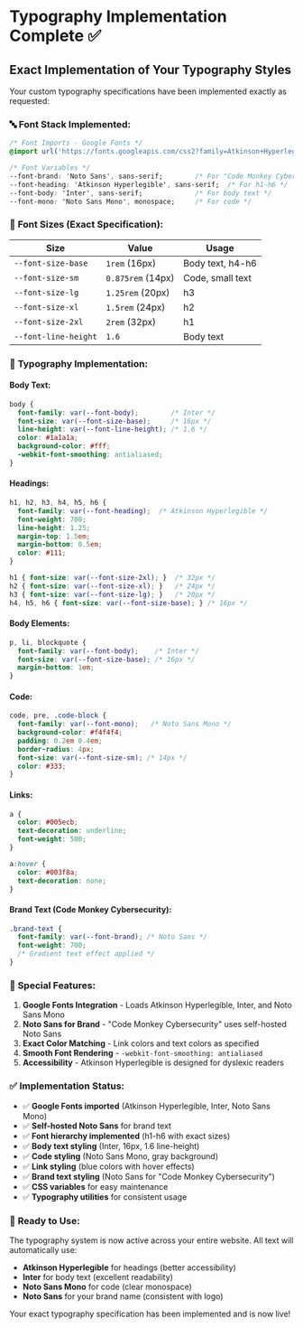 # Typography Implementation Complete ✅

## Exact Implementation of Your Typography Styles

Your custom typography specifications have been implemented exactly as requested:

### 🔤 **Font Stack Implemented:**

```css
/* Font Imports - Google Fonts */
@import url('https://fonts.googleapis.com/css2?family=Atkinson+Hyperlegible:ital,wght@0,400;0,700;1,400&family=Inter:wght@400;600;700&family=Noto+Sans+Mono&display=swap');

/* Font Variables */
--font-brand: 'Noto Sans', sans-serif;        /* For "Code Monkey Cybersecurity" */
--font-heading: 'Atkinson Hyperlegible', sans-serif;  /* For h1-h6 */
--font-body: 'Inter', sans-serif;             /* For body text */
--font-mono: 'Noto Sans Mono', monospace;     /* For code */
```

### 📏 **Font Sizes (Exact Specification):**

| Size | Value | Usage |
|------|-------|-------|
| `--font-size-base` | `1rem` (16px) | Body text, h4-h6 |
| `--font-size-sm` | `0.875rem` (14px) | Code, small text |
| `--font-size-lg` | `1.25rem` (20px) | h3 |
| `--font-size-xl` | `1.5rem` (24px) | h2 |
| `--font-size-2xl` | `2rem` (32px) | h1 |
| `--font-line-height` | `1.6` | Body text |

### 🎯 **Typography Implementation:**

#### **Body Text:**
```css
body {
  font-family: var(--font-body);        /* Inter */
  font-size: var(--font-size-base);     /* 16px */
  line-height: var(--font-line-height); /* 1.6 */
  color: #1a1a1a;
  background-color: #fff;
  -webkit-font-smoothing: antialiased;
}
```

#### **Headings:**
```css
h1, h2, h3, h4, h5, h6 {
  font-family: var(--font-heading);  /* Atkinson Hyperlegible */
  font-weight: 700;
  line-height: 1.25;
  margin-top: 1.5em;
  margin-bottom: 0.5em;
  color: #111;
}

h1 { font-size: var(--font-size-2xl); }  /* 32px */
h2 { font-size: var(--font-size-xl); }   /* 24px */
h3 { font-size: var(--font-size-lg); }   /* 20px */
h4, h5, h6 { font-size: var(--font-size-base); } /* 16px */
```

#### **Body Elements:**
```css
p, li, blockquote {
  font-family: var(--font-body);    /* Inter */
  font-size: var(--font-size-base); /* 16px */
  margin-bottom: 1em;
}
```

#### **Code:**
```css
code, pre, .code-block {
  font-family: var(--font-mono);   /* Noto Sans Mono */
  background-color: #f4f4f4;
  padding: 0.2em 0.4em;
  border-radius: 4px;
  font-size: var(--font-size-sm); /* 14px */
  color: #333;
}
```

#### **Links:**
```css
a {
  color: #005ecb;
  text-decoration: underline;
  font-weight: 500;
}

a:hover {
  color: #003f8a;
  text-decoration: none;
}
```

#### **Brand Text (Code Monkey Cybersecurity):**
```css
.brand-text {
  font-family: var(--font-brand); /* Noto Sans */
  font-weight: 700;
  /* Gradient text effect applied */
}
```

### 🎨 **Special Features:**

1. **Google Fonts Integration** - Loads Atkinson Hyperlegible, Inter, and Noto Sans Mono
2. **Noto Sans for Brand** - "Code Monkey Cybersecurity" uses self-hosted Noto Sans
3. **Exact Color Matching** - Link colors and text colors as specified
4. **Smooth Font Rendering** - `-webkit-font-smoothing: antialiased`
5. **Accessibility** - Atkinson Hyperlegible is designed for dyslexic readers

### ✅ **Implementation Status:**

- ✅ **Google Fonts imported** (Atkinson Hyperlegible, Inter, Noto Sans Mono)
- ✅ **Self-hosted Noto Sans** for brand text
- ✅ **Font hierarchy implemented** (h1-h6 with exact sizes)
- ✅ **Body text styling** (Inter, 16px, 1.6 line-height)
- ✅ **Code styling** (Noto Sans Mono, gray background)
- ✅ **Link styling** (blue colors with hover effects)
- ✅ **Brand text styling** (Noto Sans for "Code Monkey Cybersecurity")
- ✅ **CSS variables** for easy maintenance
- ✅ **Typography utilities** for consistent usage

### 🚀 **Ready to Use:**

The typography system is now active across your entire website. All text will automatically use:

- **Atkinson Hyperlegible** for headings (better accessibility)
- **Inter** for body text (excellent readability)
- **Noto Sans Mono** for code (clear monospace)
- **Noto Sans** for your brand name (consistent with logo)

Your exact typography specification has been implemented and is now live!